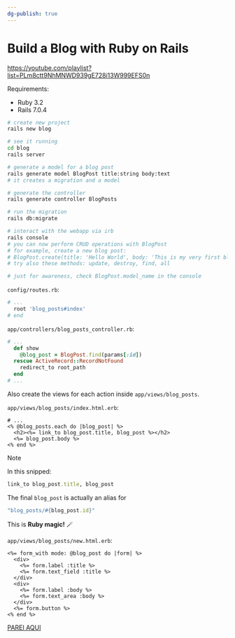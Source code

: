 ```yaml
---
dg-publish: true
---
```

# Build a Blog with Ruby on Rails

<https://youtube.com/playlist?list=PLm8ctt9NhMNWD939gE728i13W999EFS0n>

Requirements:
- Ruby 3.2
- Rails 7.0.4

```bash
# create new project
rails new blog

# see it running
cd blog
rails server

# generate a model for a blog post
rails generate model BlogPost title:string body:text
# it creates a migration and a model

# generate the controller
rails generate controller BlogPosts

# run the migration
rails db:migrate

# interact with the webapp via irb
rails console
# you can now perform CRUD operations with BlogPost
# for example, create a new blog post:
# BlogPost.create(title: 'Hello World', body: 'This is my very first blog post')
# try also these methods: update, destroy, find, all

# just for awareness, check BlogPost.model_name in the console
```

`config/routes.rb`:
```rb
# ...
  root 'blog_posts#index'
# end
```

`app/controllers/blog_posts_controller.rb`:
```rb
# ...
  def show
    @blog_post = BlogPost.find(params[:id])
  rescue ActiveRecord::RecordNotFound
    redirect_to root_path
  end
# ...
```

Also create the views for each action inside `app/views/blog_posts`.

`app/views/blog_posts/index.html.erb`:
```erb
# ...
<% @blog_posts.each do |blog_post| %>
  <h2><%= link_to blog_post.title, blog_post %></h2>
  <%= blog_post.body %>
<% end %>
```

> [!note]
> In this snipped:
> ```rb
> link_to blog_post.title, blog_post 
> ```
> The final `blog_post` is actually an alias for
> ```rb
> "blog_posts/#{blog_post.id}"
> ```
> This is **Ruby magic!** 🪄


`app/views/blog_posts/new.html.erb`:
```erb
<%= form_with mode: @blog_post do |form| %>
  <div>
    <%= form.label :title %>
    <%= form.text_field :title %>
  </div>
  <div>
    <%= form.label :body %>
    <%= form.text_area :body %>
  </div>
  <%= form.button %>
<% end %>
```



[PAREI AQUI](https://www.youtube.com/watch?v=XsOnLCBb4Ew&list=PLm8ctt9NhMNWD939gE728i13W999EFS0n&index=8)